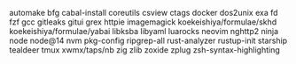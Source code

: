 automake
bfg
cabal-install
coreutils
csview
ctags
docker
dos2unix
exa
fd
fzf
gcc
gitleaks
gitui
grex
httpie
imagemagick
koekeishiya/formulae/skhd
koekeishiya/formulae/yabai
libksba
libyaml
luarocks
neovim
nghttp2
ninja
node
node@14
nvm
pkg-config
ripgrep-all
rust-analyzer
rustup-init
starship
tealdeer
tmux
xwmx/taps/nb
zig
zlib
zoxide
zplug
zsh-syntax-highlighting

